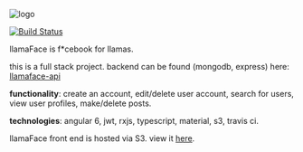 ![logo](https://github.com/ashbadger/llamaface-ng2/blob/master/src/assets/images/logo.png?raw=true)

[![Build Status](https://travis-ci.org/ashbadger/llamaface-ngx.svg?branch=master)](https://travis-ci.org/ashbadger/llamaface-ngx)

llamaFace is f*cebook for llamas.

this is a full stack project. backend can be found (mongodb, express) here: [llamaface-api](https://github.com/ashbadger/llamaface-api)

**functionality**: create an account, edit/delete user account, search for users, view user profiles, make/delete posts.

**technologies**: angular 6, jwt, rxjs, typescript, material, s3, travis ci.

llamaFace front end is hosted via S3. view it [here](http://llamaface-ng2.s3-website-us-east-1.amazonaws.com/posts).